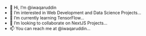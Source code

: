 - 👋 Hi, I’m @iwaqaruddin
- 👀 I’m interested in Web Development and Data Science Projects...
- 🌱 I’m currently learning TensorFlow...
- 💞️ I’m looking to collaborate on NextJS Projects...
- 📫 You can reach me at @iwaqaruddin...

<!---
iwaqaruddin/iwaqaruddin is a ✨ special ✨ repository because its `README.md` (this file) appears on your GitHub profile.
You can click the Preview link to take a look at your changes.
--->
